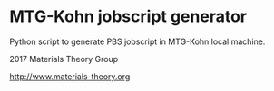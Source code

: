 # MTG-Kohn jobscript generator

Python script to generate PBS jobscript in MTG-Kohn local machine.

2017 Materials Theory Group

http://www.materials-theory.org
